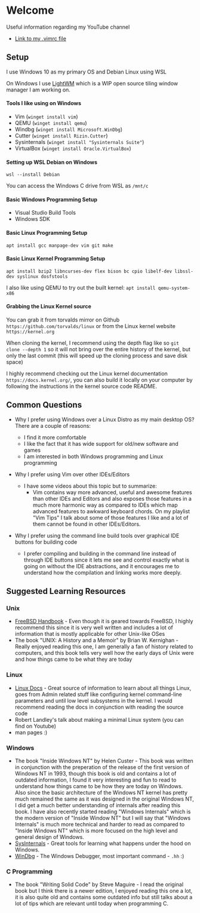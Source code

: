 # Welcome

Useful information regarding my YouTube channel

- [Link to my .vimrc file](https://github.com/nir9/welcome/blob/master/.vimrc)

## Setup

I use Windows 10 as my primary OS and Debian Linux using WSL

On Windows I use [LightWM](https://github.com/nir9/lightwm) which is a WIP open source tiling window manager I am working on.

#### Tools I like using on Windows
- Vim (```winget install vim```)
- QEMU (```winget install qemu```)
- Windbg (```winget install Microsoft.WinDbg```)
- Cutter (```winget install Rizin.Cutter```)
- Sysinternals (```winget install "Sysinternals Suite"```)
- VirtualBox (```winget install Oracle.VirtualBox```)

#### Setting up WSL Debian on Windows
```wsl --install Debian```

You can access the Windows C drive from WSL as ```/mnt/c```

#### Basic Windows Programming Setup

- Visual Studio Build Tools
- Windows SDK

#### Basic Linux Programming Setup

```apt install gcc manpage-dev vim git make```

#### Basic Linux Kernel Programming Setup

```apt install bzip2 libncurses-dev flex bison bc cpio libelf-dev libssl-dev syslinux dosfstools```

I also like using QEMU to try out the built kernel: ```apt install qemu-system-x86```

#### Grabbing the Linux Kernel source

You can grab it from torvalds mirror on Github ```https://github.com/torvalds/linux``` or from the Linux kernel website ```https://kernel.org```

When cloning the kernel, I recommend using the depth flag like so ```git clone --depth 1``` so it will not bring over the entire history of the kernel, but only the last commit (this will speed up the cloning process and save disk space)

I highly recommend checking out the Linux kernel documentation ```https://docs.kernel.org/```, you can also build it locally on your computer by following the instructions in the kernel source code README.

## Common Questions

- Why I prefer using Windows over a Linux Distro as my main desktop OS? There are a couple of reasons:
  - I find it more comfortable
  - I like the fact that it has wide support for old/new software and games
  - I am interested in both Windows programming and Linux programming
 
- Why I prefer using Vim over other IDEs/Editors
  - I have some videos about this topic but to summarize:
    - Vim contains way more advanced, useful and awesome features than other IDEs and Editors and also exposes those features in a much more harmonic way as compared to IDEs which map advanced features to awkward keyboard chords. On my playlist "Vim Tips" I talk about some of those features I like and a lot of them cannot be found in other IDEs/Editors.

- Why I prefer using the command line build tools over graphical IDE buttons for building code
  - I prefer compiling and building in the command line instead of through IDE buttons since it lets me see and control exactly what is going on without the IDE abstractions, and it encourages me to understand how the compilation and linking works more deeply.
 
## Suggested Learning Resources

### Unix
- [FreeBSD Handbook](https://docs.freebsd.org/en/books/handbook/) - Even though it is geared towards FreeBSD, I highly recommend this since it is very well written and includes a lot of information that is mostly applicable for other Unix-like OSes
- The book "UNIX: A History and a Memoir" by Brian W. Kernighan - Really enjoyed reading this one, I am generally a fan of history related to computers, and this book tells very well how the early days of Unix were and how things came to be what they are today

### Linux
- [Linux Docs](https://docs.kernel.org/) - Great source of information to learn about all things Linux, goes from Admin related stuff like configuring kernel command-line parameters and until low level subsystems in the kernel. I would recommend reading the docs in conjunction with reading the source code
- Robert Landley's talk about making a minimal Linux system (you can find on Youtube)
- man pages :)

### Windows
- The book "Inside Windows NT" by Helen Custer - This book was written in conjunction with the preperation of the release of the first version of Windows NT in 1993, though this book is old and contains a lot of outdated information, I found it very interesting and fun to read to understand how things came to be how they are today on Windows. Also since the basic architecture of the Windows NT kernel has pretty much remained the same as it was designed in the original Windows NT, I did get a much better understanding of internals after reading this book. I have also recently started reading "Windows Internals" which is the modern version of "Inside Window NT" but I will say that "Windows Internals" is much more technical and harder to read as compared to "Inside Windows NT" which is more focused on the high level and general design of Windows.
- [SysInternals](https://learn.microsoft.com/en-us/sysinternals/) - Great tools for learning what happens under the hood on Windows.
- [WinDbg](https://learn.microsoft.com/en-us/windows-hardware/drivers/debugger/) - The Windows Debugger, most important command - ```.hh``` :)

### C Programming
- The book "Writing Solid Code" by Steve Maguire - I read the original book but I think there is a newer edition, I enjoyed reading this one a lot, it is also quite old and contains some outdated info but still talks about a lot of tips which are relevant until today when programming C.
